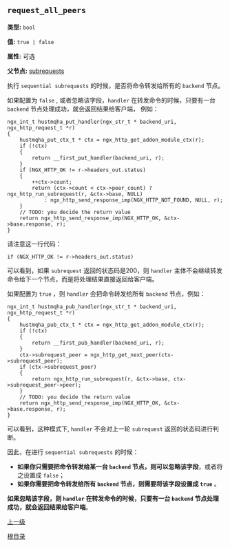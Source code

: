 `request_all_peers`
----------

**类型:** `bool`

**值:** `true | false`

**属性:** 可选

**父节点:** [subrequests](subrequests.md)

执行 `sequential subrequests` 的时候，是否将命令转发给所有的 `backend` 节点。

如果配置为 `false` , 或者忽略该字段，`handler` 在转发命令的时候，只要有一台 `backend` 节点处理成功，就会返回结果给客户端， 例如：

	ngx_int_t hustmqha_put_handler(ngx_str_t * backend_uri, ngx_http_request_t *r)
	{
	    hustmqha_put_ctx_t * ctx = ngx_http_get_addon_module_ctx(r);
	    if (!ctx)
	    {
	        return __first_put_handler(backend_uri, r);
	    }
	    if (NGX_HTTP_OK != r->headers_out.status)
	    {
	        ++ctx->count;
	        return (ctx->count < ctx->peer_count) ? ngx_http_run_subrequest(r, &ctx->base, NULL)
	            : ngx_http_send_response_imp(NGX_HTTP_NOT_FOUND, NULL, r);
	    }
	    // TODO: you decide the return value
	    return ngx_http_send_response_imp(NGX_HTTP_OK, &ctx->base.response, r);
	}

请注意这一行代码：

    if (NGX_HTTP_OK != r->headers_out.status)

可以看到，如果 `subrequest` 返回的状态码是200，则 `handler` 主体不会继续转发命令给下一个节点，而是将处理结果直接返回给客户端。

如果配置为 `true` ，则 `handler` 会把命令转发给所有 `backend` 节点，例如：

    ngx_int_t hustmqha_pub_handler(ngx_str_t * backend_uri, ngx_http_request_t *r)
	{
	    hustmqha_pub_ctx_t * ctx = ngx_http_get_addon_module_ctx(r);
	    if (!ctx)
	    {
	        return __first_pub_handler(backend_uri, r);
	    }
	    ctx->subrequest_peer = ngx_http_get_next_peer(ctx->subrequest_peer);
	    if (ctx->subrequest_peer)
	    {
	        return ngx_http_run_subrequest(r, &ctx->base, ctx->subrequest_peer->peer);
	    }
	    // TODO: you decide the return value
	    return ngx_http_send_response_imp(NGX_HTTP_OK, &ctx->base.response, r);
	}

可以看到，这种模式下, `handler` 不会对上一轮 `subrequest` 返回的状态码进行判断。

因此，在进行 `sequential subrequests` 的时候：

- **如果你只需要把命令转发给某一台 `backend` 节点，则可以忽略该字段**，或者将之设置成 `false`；
- **如果你需要把命令转发给所有 `backend` 节点，则需要将该字段设置成 `true`** 。


**如果忽略该字段，则 `handler` 在转发命令的时候，只要有一台 `backend` 节点处理成功，就会返回结果给客户端**。

[上一级](../ngx_wizard.md)

[根目录](../../index.md)